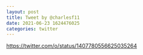 ```yaml
--- 
layout: post 
title: Tweet by @charlesf11 
date: 2021-06-23 1624476025 
categories: twitter 
--- 
```

https://twitter.com/o/status/1407780556625035264